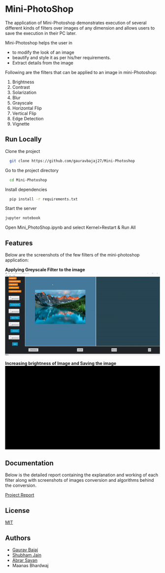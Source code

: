 # Mini-PhotoShop
The application of Mini-Photoshop demonstrates execution of several different kinds of filters over images of any dimension and allows users to save the execution in their PC later.

Mini-Photoshop helps the user in 
- to modify the look of an image
- beautify and style it as per his/her requirements.
- Extract details from the image

Following are the filters that can be applied to an image in mini-Photoshop:

1. Brightness
2. Contrast
3. Solarization
4. Blur
5. Grayscale
6. Horizontal Flip
7. Vertical Flip
8. Edge Detection
9. Vignette 



## Run Locally

Clone the project

```bash
  git clone https://github.com/gauravbajaj27/Mini-Photoshop
```

Go to the project directory

```bash
  cd Mini-Photoshop
```

Install dependencies

```bash
  pip install -r requirements.txt
```

Start the server

```bash
jupyter notebook
```
Open Mini_PhotoShop.ipynb and select Kernel>Restart & Run All

  
## Features 

Below are the screenshots of the few filters of the mini-photoshop application:

**Applying Greyscale Filter to the image**
![GIF-1](Images/gif_grayscale.gif)

**Increasing brightness of Image and Saving the image**
![GIF-1](Images/gif_BrightnessIncrease_SaveFileExecution.gif)
## Documentation

Below is the detailed report containing the explanation and working of each filter along with screenshots of images conversion and algorithms behind the conversion.

[Project Report](https://drive.google.com/file/d/1TJzC23BVf4Etn3dWEcs1pAyvF5AqQIsq/view?usp=sharing)

  
## License

[MIT](https://choosealicense.com/licenses/mit/)

  
## Authors

- [Gaurav Bajaj](https://github.com/gauravbajaj27)
- [Shubham Jain](https://github.com/Jimmy290901)
- [Abrar Savan](https://github.com/abrarsavan)
- Maanas Bhardwaj



  
